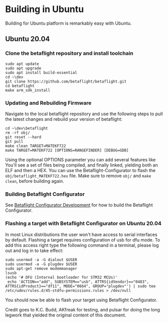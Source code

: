 # Building in Ubuntu

Building for Ubuntu platform is remarkably easy with Ubuntu.

## Ubuntu 20.04

### Clone the betaflight repository and install toolchain

```
sudo apt update
sudo apt upgrade
sudo apt install build-essential
cd ~\dev
git clone https://github.com/betaflight/betaflight.git
cd betaflight
make arm_sdk_install
```

### Updating and Rebuilding Firmware

Navigate to the local betaflight repository and use the following steps to pull the latest changes and rebuild your version of betaflight:

```
cd ~\dev\betaflight
rm -rf obj/
git reset --hard
git pull
make clean TARGET=MATEKF722	
make TARGET=MATEKF722 [OPTIONS=RANGEFINDER] [DEBUG=GDB]
```

Using the optional OPTIONS parameter you can add several features like 
You'll see a set of files being compiled, and finally linked, yielding both an ELF and then a HEX.
You can use the Betaflight-Configurator to flash the `obj/betaflight_MATEKF722.hex` file.
Make sure to remove `obj/` and `make clean`, before building again.

### Building Betaflight Configurator

See [Betaflight Configurator Development](https://github.com/betaflight/betaflight-configurator#development) for how to build the Betaflight Configurator.

### Flashing a target with Betaflight Configurator on Ubuntu 20.04

In most Linux distributions the user won't have access to serial interfaces by default. Flashing a target requires configuration of usb for dfu mode. To add this access right type the following command in a terminal, please log out and log in to take effect:

```
sudo usermod -a -G dialout $USER
sudo usermod -a -G plugdev $USER
sudo apt-get remove modemmanager
lsusb
(echo '# DFU (Internal bootloader for STM32 MCUs)'
 echo 'ACTION=="add", SUBSYSTEM=="usb", ATTRS{idVendor}=="0483", ATTRS{idProduct}=="df11", MODE="0664", GROUP="plugdev"') | sudo tee /etc/udev/rules.d/45-stdfu-permissions.rules > /dev/null
```

You should now be able to flash your target using Betaflight Configurator.


Credit goes to K.C. Budd, AKfreak for testing, and pulsar for doing the long legwork that yielded the original content of this document.

